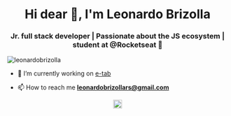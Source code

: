<h1 align="center">Hi dear 👋, I'm Leonardo Brizolla</h1>
<h3 align="center">Jr. full stack developer | Passionate about the JS ecosystem | student at @Rocketseat 🚀</h3>
<p align="left"> <img src="https://komarev.com/ghpvc/?username=leonardobrizolla" alt="leonardobrizolla" /> </p>

- 🔭 I’m currently working on [e-tab](https://e-tab.com.br)

<!-- - 👨‍💻 All of my projects are available at [name](https://name.net.br) -->

- 📫 How to reach me **leonardobrizollars@gmail.com**

<p align="center">
<a href="https://instagram.com/leobrizaa" target="blank"><img align="center" src="https://cdn.jsdelivr.net/npm/simple-icons@3.0.1/icons/instagram.svg" alt="leonardobrizolla" height="20" width="20" /></a>
</p>

<!--
**LeonardoBrizolla/LeonardoBrizolla** is a ✨ _special_ ✨ repository because its `README.md` (this file) appears on your GitHub profile.

Here are some ideas to get you started:

- 🔭 I’m currently working on ...
- 🌱 I’m currently learning ...
- 👯 I’m looking to collaborate on ...
- 🤔 I’m looking for help with ...
- 💬 Ask me about ...
- 📫 How to reach me: ...
- 😄 Pronouns: ...
- ⚡ Fun fact: ...
-->
